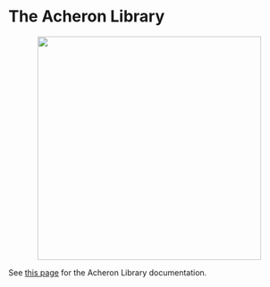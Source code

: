 ﻿# The Acheron Library 

<p align="center">
  <img align="middle" src="https://raw.githubusercontent.com/Gondolindrim/acheronLibrary/master/graphics/acheronLong.png"  width="400"> 
</p>

See [this page](http://acheronproject.com/acheronLib/introduction.html) for the Acheron Library documentation.
